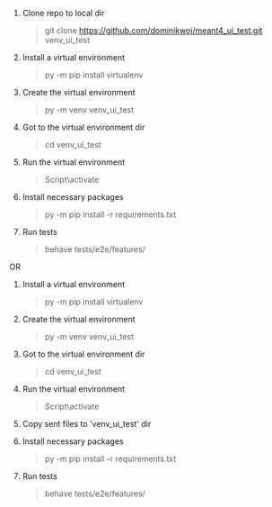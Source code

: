 1. Clone repo to local dir
   > git clone https://github.com/dominikwoj/meant4_ui_test.git venv_ui_test

2. Install a virtual environment
    > py -m pip install virtualenv

3. Create the virtual environment
    > py -m venv venv_ui_test

4. Got to the virtual environment dir
    > cd venv_ui_test

5. Run the virtual environment
    > Script\activate

6. Install necessary packages
   > py -m pip install -r requirements.txt
 
7. Run tests
   > behave tests/e2e/features/ 

OR

1. Install a virtual environment
    > py -m pip install virtualenv

2. Create the virtual environment
    > py -m venv venv_ui_test

3. Got to the virtual environment dir
    > cd venv_ui_test

4. Run the virtual environment
    > Script\activate

5. Copy sent files to 'venv_ui_test' dir

6. Install necessary packages
   > py -m pip install -r requirements.txt
 
7. Run tests
   > behave tests/e2e/features/ 
